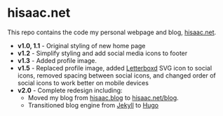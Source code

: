 # hisaac.net

This repo contains the code my personal webpage and blog, [hisaac.net](http://hisaac.net).

- **v1.0, 1.1** - Original styling of new home page
- **v1.2** - Simplify styling and add social media icons to footer
- **v1.3** - Added profile image.
- **v1.5** - Replaced profile image, added [Letterboxd](http://letterboxd.com) SVG icon to social icons, removed spacing between social icons, and changed order of social icons to work better on mobile devices
- **v2.0** - Complete redesign including:
	- Moved my blog from [hisaac.blog](https://hisaac.blog) to [hisaac.net/blog](http://hisaac.net/blog).
	- Transitioned blog engine from [Jekyll](https://jekyllrb.com) to [Hugo](http://gohugo.io)
